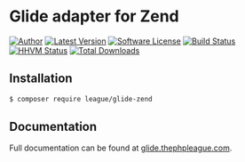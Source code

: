 # Glide adapter for Zend

[![Author](http://img.shields.io/badge/author-@reinink-blue.svg?style=flat-square)](https://twitter.com/reinink)
[![Latest Version](https://img.shields.io/github/release/thephpleague/glide-zend.svg?style=flat-square)](https://github.com/thephpleague/glide-zend/releases)
[![Software License](https://img.shields.io/badge/license-MIT-brightgreen.svg?style=flat-square)](https://github.com/thephpleague/glide-zend/blob/master/LICENSE)
[![Build Status](https://img.shields.io/travis/thephpleague/glide-zend/master.svg?style=flat-square)](https://travis-ci.org/thephpleague/glide-zend)
[![HHVM Status](https://img.shields.io/hhvm/league/glide-zend.svg?style=flat-square)](http://hhvm.h4cc.de/package/league/glide-zend)
[![Total Downloads](https://img.shields.io/packagist/dt/league/glide-zend.svg?style=flat-square)](https://packagist.org/packages/league/glide-zend)

## Installation

```bash
$ composer require league/glide-zend
```

## Documentation

Full documentation can be found at [glide.thephpleague.com](http://glide.thephpleague.com).